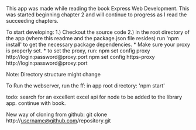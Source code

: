 This app was made while reading the book Express Web Development.
This was started beginning chapter 2 and will continue to progress
as I read the succeeding chapters.


To start developing:
1.) Checkout the source code
2.) in the root directory of the app (where this readme and the package.json
file resides) run 'npm install' to get the necessary package dependencies.
    * Make sure your proxy is properly set.
    * to set the proxy, run:
        npm set config proxy http://login:password@proxy:port
        npm set config https-proxy http://login:password@proxy:port

Note: Directory structure might change

To Run the webserver, run the ff: in app root directory:
'npm start'

todo:
search for an excellent excel api for node to be added to the library app.
continue with book.

New way of cloning from github:
git clone http://username@github.com/repository.git
